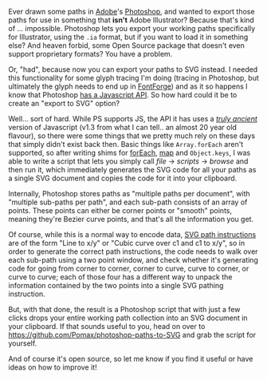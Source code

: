 Ever drawn some paths in [Adobe](https://adobe.com)'s [Photoshop](https://adobe.com/photoshop), and wanted to export those paths for use in something that **isn't** Adobe Illustrator? Because that's kind of ... impossible. Photoshop lets you export your working paths specifically for Illustrator, using the `.ia` format, but if you want to load it in something else? And heaven forbid, some Open Source package that doesn't even support proprietary formats? You have a problem.

Or, "had", because now you can export your paths to SVG instead. I needed this functionality for some glyph tracing I'm doing (tracing in Photoshop, but ultimately the glyph needs to end up in [FontForge](http://fontforge.github.io)) and as it so happens I know that Photoshop [has a Javascript API](https://www.adobe.com/content/dam/Adobe/en/products/photoshop/pdfs/cs6/Photoshop-CS6-JavaScript-Ref.pdf). So how hard could it be to create an "export to SVG" option?

Well... sort of hard. While PS supports JS, the API it has uses a *[truly ancient](https://en.wikipedia.org/wiki/JavaScript#Version_history)* version of Javascript (v1.3 from what I can tell.. an almost 20 year old flavour), so there were some things that we pretty much rely on these days that simply didn't exist back then. Basic things like `Array.forEach` aren't supported, so after writing shims for [forEach](https://developer.mozilla.org/docs/Web/JavaScript/Reference/Global_Objects/Array/forEach), [map](https://developer.mozilla.org/en-US/docs/Web/JavaScript/Reference/Global_Objects/Array/map) and `Object.keys`, I was able to write a script that lets you simply call *file* → *scripts* → *browse* and then run it, which immediately generates the SVG code for all your paths as a single SVG document and copies the code for it into your clipboard.

Internally, Photoshop stores paths as "multiple paths per document", with "multiple sub-paths per path", and each sub-path consists of an array of points. These points can either be corner points or "smooth" points, meaning they're Bezier curve points, and that's all the information you get.

Of course, while this is a normal way to encode data, [SVG path instructions](https://www.w3.org/TR/SVG/paths.html#PathData) are of the form "Line to x/y" or "Cubic curve over c1 and c1 to x/y", so in order to generate the correct path instructions, the code needs to walk over each sub-path using a two point window, and check whether it's generating code for going from corner to corner, corner to curve, curve to corner, or curve to curve; each of those four has a different way to unpack the information contained by the two points into a single SVG pathing instruction.

But, with that done, the result is a Photoshop script that with just a few clicks drops your entire working path collection into an SVG document in your clipboard. If that sounds useful to you, head on over to https://github.com/Pomax/photoshop-paths-to-SVG and grab the script for yourself.

And  of course it's open source, so let me know if you find it useful or have ideas on how to improve it!